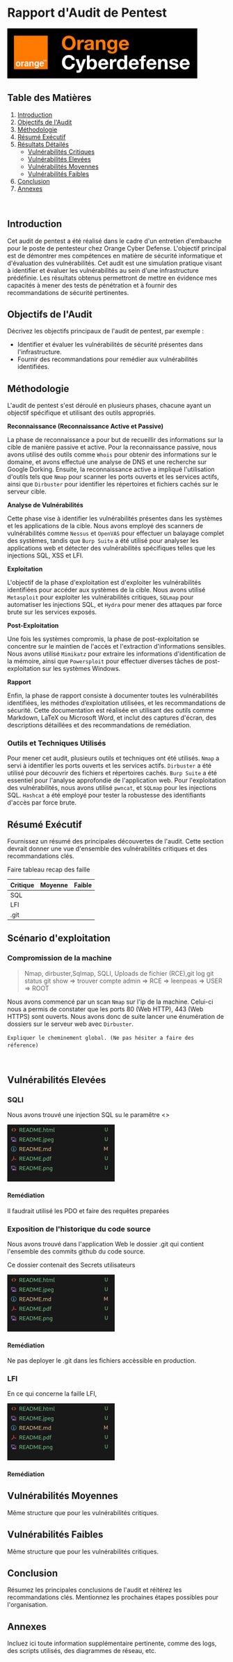 # Rapport d'Audit de Pentest
![Alt text](img/logo.png "logo OCD")

## Table des Matières

1. [Introduction](#introduction)
2. [Objectifs de l'Audit](#objectifs-de-laudit)
3. [Méthodologie](#méthodologie)
4. [Résumé Exécutif](#résumé-exécutif)
5. [Résultats Détailés](#résultats-détaillés)
    - [Vulnérabilités Critiques](#vulnérabilités-critiques)
    - [Vulnérabilités Elevées](#vulnérabilités-élevées)
    - [Vulnérabilités Moyennes](#vulnérabilités-moyennes)
    - [Vulnérabilités Faibles](#vulnérabilités-faibles)
6. [Conclusion](#conclusion)
7. [Annexes](#annexes)

<div style="page-break-after: always; visibility: hidden"> 
\pagebreak 
</div>

## Introduction

Cet audit de pentest a été réalisé dans le cadre d'un entretien d'embauche pour le poste de pentesteur chez Orange Cyber Defense. L'objectif principal est de démontrer mes compétences en matière de sécurité informatique et d'évaluation des vulnérabilités. Cet audit est une simulation pratique visant à identifier et évaluer les vulnérabilités au sein d'une infrastructure prédéfinie. Les résultats obtenus permettront de mettre en évidence mes capacités à mener des tests de pénétration et à fournir des recommandations de sécurité pertinentes.

## Objectifs de l'Audit

Décrivez les objectifs principaux de l'audit de pentest, par exemple :

- Identifier et évaluer les vulnérabilités de sécurité présentes dans l'infrastructure.
- Fournir des recommandations pour remédier aux vulnérabilités identifiées.

## Méthodologie

L'audit de pentest s'est déroulé en plusieurs phases, chacune ayant un objectif spécifique et utilisant des outils appropriés.

**Reconnaissance (Reconnaissance Active et Passive)**

La phase de reconnaissance a pour but de recueillir des informations sur la cible de manière passive et active. Pour la reconnaissance passive, nous avons utilisé des outils comme `Whois` pour obtenir des informations sur le domaine, et avons effectué une analyse de DNS et une recherche sur Google Dorking. Ensuite, la reconnaissance active a impliqué l'utilisation d'outils tels que `Nmap` pour scanner les ports ouverts et les services actifs, ainsi que `Dirbuster` pour identifier les répertoires et fichiers cachés sur le serveur cible.

**Analyse de Vulnérabilités**

Cette phase vise à identifier les vulnérabilités présentes dans les systèmes et les applications de la cible. Nous avons employé des scanners de vulnérabilités comme `Nessus` et `OpenVAS` pour effectuer un balayage complet des systèmes, tandis que `Burp Suite` a été utilisé pour analyser les applications web et détecter des vulnérabilités spécifiques telles que les injections SQL, XSS et LFI.

**Exploitation**

L'objectif de la phase d'exploitation est d'exploiter les vulnérabilités identifiées pour accéder aux systèmes de la cible. Nous avons utilisé `Metasploit` pour exploiter les vulnérabilités critiques, `SQLmap` pour automatiser les injections SQL, et `Hydra` pour mener des attaques par force brute sur les services exposés.

**Post-Exploitation**

Une fois les systèmes compromis, la phase de post-exploitation se concentre sur le maintien de l'accès et l'extraction d'informations sensibles. Nous avons utilisé `Mimikatz` pour extraire les informations d'identification de la mémoire, ainsi que `Powersploit` pour effectuer diverses tâches de post-exploitation sur les systèmes Windows.

**Rapport**

Enfin, la phase de rapport consiste à documenter toutes les vulnérabilités identifiées, les méthodes d’exploitation utilisées, et les recommandations de sécurité. Cette documentation est réalisée en utilisant des outils comme Markdown, LaTeX ou Microsoft Word, et inclut des captures d'écran, des descriptions détaillées et des recommandations de remédiation.

### Outils et Techniques Utilisés

Pour mener cet audit, plusieurs outils et techniques ont été utilisés. `Nmap` a servi à identifier les ports ouverts et les services actifs. `Dirbuster` a été utilisé pour découvrir des fichiers et répertoires cachés. `Burp Suite` a été essentiel pour l'analyse approfondie de l'application web. Pour l'exploitation des vulnérabilités, nous avons utilisé `pwncat`, et `SQLmap` pour les injections SQL. `Hashcat` a été employé pour tester la robustesse des identifiants d'accès par force brute.

## Résumé Exécutif

Fournissez un résumé des principales découvertes de l'audit. Cette section devrait donner une vue d'ensemble des vulnérabilités critiques et des recommandations clés.

Faire tableau recap des faille

| Critique  | Moyenne  | Faible  |
|---|---|---|
| SQL  |   |   |
|  LFI |   |   |
|.git|   |   |
## Scénario d'exploitation

### Compromission de la machine <IP>

>Nmap, dirbuster,Sqlmap, SQLI, Uploads de fichier (RCE),git log git status git show ⇒ trouver compte admin ⇒ RCE ⇒ leenpeas ⇒ USER ⇒ ROOT

Nous avons commencé par un scan `Nmap` sur l'ip de la machine. Celui-ci nous a permis de constater que les ports 80 (Web HTTP), 443 (Web HTTPS) sont ouverts. Nous avons donc de suite lancer une énumération de dossiers sur le serveur web avec `Dirbuster`.

`Expliquer le cheminement global. (Ne pas hésiter a faire des réference)`

<div style="page-break-after: always; visibility: hidden"> 
\pagebreak 
</div>

## Vulnérabilités Elevées

### SQLI

Nous avons trouvé une injection SQL su le paramêtre <>


![Alt text](img/2024-06-05_19-23.png "Champ SQLI + injection")

#### Remédiation 

Il faudrait utilisé les PDO et faire des requêtes preparées

### Exposition de l'historique du code source

Nous avons trouvé dans l'application Web le dossier .git qui contient l'ensemble des commits github du code source.

Ce dossier contenait des Secrets utilisateurs

![Alt text](img/2024-06-05_19-23.png "Screen des secret")

#### Remédiation 

Ne pas deployer le .git dans les fichiers accèssible en production.

### LFI

En ce qui concerne la faille LFI,

![Alt text](img/2024-06-05_19-23.png "Preuve LFI")

#### Remédiation



## Vulnérabilités Moyennes


Même structure que pour les vulnérabilités critiques.

## Vulnérabilités Faibles

Même structure que pour les vulnérabilités critiques.

## Conclusion

Résumez les principales conclusions de l'audit et réitérez les recommandations clés. Mentionnez les prochaines étapes possibles pour l'organisation.

## Annexes

Incluez ici toute information supplémentaire pertinente, comme des logs, des scripts utilisés, des diagrammes de réseau, etc.